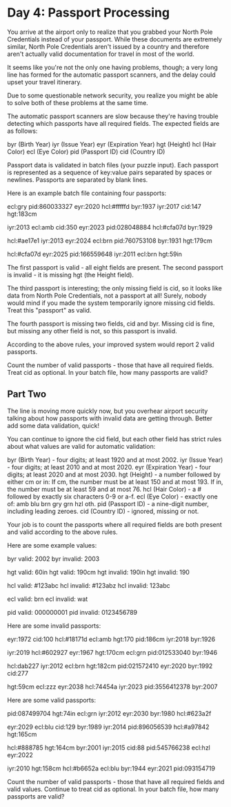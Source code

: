 # Day 4: Passport Processing

You arrive at the airport only to realize that you grabbed your North Pole Credentials instead of your passport. While
these documents are extremely similar, North Pole Credentials aren't issued by a country and therefore aren't actually
valid documentation for travel in most of the world.

It seems like you're not the only one having problems, though; a very long line has formed for the automatic passport
scanners, and the delay could upset your travel itinerary.

Due to some questionable network security, you realize you might be able to solve both of these problems at the same
time.

The automatic passport scanners are slow because they're having trouble detecting which passports have all required
fields. The expected fields are as follows:

byr (Birth Year)
iyr (Issue Year)
eyr (Expiration Year)
hgt (Height)
hcl (Hair Color)
ecl (Eye Color)
pid (Passport ID)
cid (Country ID)

Passport data is validated in batch files (your puzzle input). Each passport is represented as a sequence of key:value
pairs separated by spaces or newlines. Passports are separated by blank lines.

Here is an example batch file containing four passports:

ecl:gry pid:860033327 eyr:2020 hcl:#fffffd
byr:1937 iyr:2017 cid:147 hgt:183cm

iyr:2013 ecl:amb cid:350 eyr:2023 pid:028048884
hcl:#cfa07d byr:1929

hcl:#ae17e1 iyr:2013
eyr:2024
ecl:brn pid:760753108 byr:1931
hgt:179cm

hcl:#cfa07d eyr:2025 pid:166559648
iyr:2011 ecl:brn hgt:59in

The first passport is valid - all eight fields are present. The second passport is invalid - it is missing hgt (the
Height field).

The third passport is interesting; the only missing field is cid, so it looks like data from North Pole Credentials, not
a passport at all! Surely, nobody would mind if you made the system temporarily ignore missing cid fields. Treat this
"passport" as valid.

The fourth passport is missing two fields, cid and byr. Missing cid is fine, but missing any other field is not, so this
passport is invalid.

According to the above rules, your improved system would report 2 valid passports.

Count the number of valid passports - those that have all required fields. Treat cid as optional. In your batch file,
how many passports are valid?

## Part Two

The line is moving more quickly now, but you overhear airport security talking about how passports with invalid data are
getting through. Better add some data validation, quick!

You can continue to ignore the cid field, but each other field has strict rules about what values are valid for
automatic validation:

byr (Birth Year) - four digits; at least 1920 and at most 2002.
iyr (Issue Year) - four digits; at least 2010 and at most 2020.
eyr (Expiration Year) - four digits; at least 2020 and at most 2030.
hgt (Height) - a number followed by either cm or in:
If cm, the number must be at least 150 and at most 193.
If in, the number must be at least 59 and at most 76.
hcl (Hair Color) - a # followed by exactly six characters 0-9 or a-f.
ecl (Eye Color) - exactly one of: amb blu brn gry grn hzl oth.
pid (Passport ID) - a nine-digit number, including leading zeroes.
cid (Country ID) - ignored, missing or not.

Your job is to count the passports where all required fields are both present and valid according to the above rules.

Here are some example values:

byr valid:   2002
byr invalid: 2003

hgt valid:   60in
hgt valid:   190cm
hgt invalid: 190in
hgt invalid: 190

hcl valid:   #123abc
hcl invalid: #123abz
hcl invalid: 123abc

ecl valid:   brn
ecl invalid: wat

pid valid:   000000001
pid invalid: 0123456789

Here are some invalid passports:

eyr:1972 cid:100
hcl:#18171d ecl:amb hgt:170 pid:186cm iyr:2018 byr:1926

iyr:2019
hcl:#602927 eyr:1967 hgt:170cm
ecl:grn pid:012533040 byr:1946

hcl:dab227 iyr:2012
ecl:brn hgt:182cm pid:021572410 eyr:2020 byr:1992 cid:277

hgt:59cm ecl:zzz
eyr:2038 hcl:74454a iyr:2023
pid:3556412378 byr:2007

Here are some valid passports:

pid:087499704 hgt:74in ecl:grn iyr:2012 eyr:2030 byr:1980
hcl:#623a2f

eyr:2029 ecl:blu cid:129 byr:1989
iyr:2014 pid:896056539 hcl:#a97842 hgt:165cm

hcl:#888785
hgt:164cm byr:2001 iyr:2015 cid:88
pid:545766238 ecl:hzl
eyr:2022

iyr:2010 hgt:158cm hcl:#b6652a ecl:blu byr:1944 eyr:2021 pid:093154719

Count the number of valid passports - those that have all required fields and valid values. Continue to treat cid as
optional. In your batch file, how many passports are valid?
